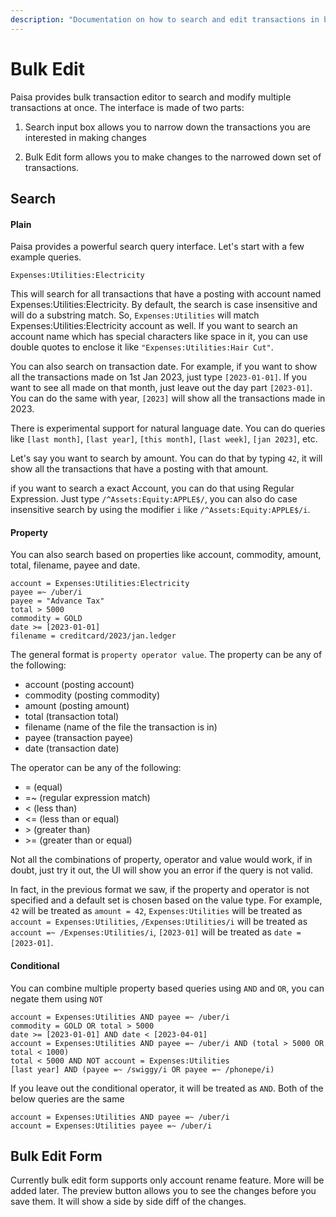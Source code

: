 ```yaml
---
description: "Documentation on how to search and edit transactions in bulk in Paisa, an open source personal finance manager"
---
```


# Bulk Edit

Paisa provides bulk transaction editor to search and modify multiple
transactions at once. The interface is made of two parts:

1) Search input box allows you to narrow down the transactions you are
interested in making changes

2) Bulk Edit form allows you to make changes to the narrowed down set
of transactions.

## Search

#### Plain

Paisa provides a powerful search query interface. Let's start with a
few example queries.

```
Expenses:Utilities:Electricity
```

This will search for all transactions that have a posting with account
named Expenses:Utilities:Electricity. By default, the search is case
insensitive and will do a substring match. So, `Expenses:Utilities`
will match Expenses:Utilities:Electricity account as well. If you want
to search an account name which has special characters like space in
it, you can use double quotes to enclose it like
`"Expenses:Utilities:Hair Cut"`.

You can also search on transaction date. For example, if you want to
show all the transactions made on 1st Jan 2023, just type
`[2023-01-01]`. If you want to see all made on that month, just leave
out the day part `[2023-01]`. You can do the same with year, `[2023]`
will show all the transactions made in 2023.

There is experimental support for natural language date. You can do
queries like `[last month]`, `[last year]`, `[this month]`, `[last
week]`, `[jan 2023]`, etc.

Let's say you want to search by amount. You can do that by typing
`42`, it will show all the transactions that have a posting with that
amount.

if you want to search a exact Account, you can do that using Regular
Expression. Just type `/^Assets:Equity:APPLE$/`, you can also do case
insensitive search by using the modifier `i` like
`/^Assets:Equity:APPLE$/i`.

#### Property

You can also search based on properties like account, commodity,
amount, total, filename, payee and date.

```
account = Expenses:Utilities:Electricity
payee =~ /uber/i
payee = "Advance Tax"
total > 5000
commodity = GOLD
date >= [2023-01-01]
filename = creditcard/2023/jan.ledger
```

The general format is `property operator value`. The property can be
any of the following:

- account (posting account)
- commodity (posting commodity)
- amount (posting amount)
- total (transaction total)
- filename (name of the file the transaction is in)
- payee (transaction payee)
- date (transaction date)

The operator can be any of the following:

- = (equal)
- =~ (regular expression match)
- < (less than)
- <= (less than or equal)
- \> (greater than)
- \>= (greater than or equal)

Not all the combinations of property, operator and value would work,
if in doubt, just try it out, the UI will show you an error if the
query is not valid.

In fact, in the previous format we saw, if the property and operator is
not specified and a default set is chosen based on the value type. For
example, `42` will be treated as `amount = 42`, `Expenses:Utilities`
will be treated as `account = Expenses:Utilities`,
`/Expenses:Utilities/i` will be treated as `account =~
/Expenses:Utilities/i`, `[2023-01]` will be treated as `date =
[2023-01]`.

#### Conditional

You can combine multiple property based queries using `AND` and `OR`,
you can negate them using `NOT`

```
account = Expenses:Utilities AND payee =~ /uber/i
commodity = GOLD OR total > 5000
date >= [2023-01-01] AND date < [2023-04-01]
account = Expenses:Utilities AND payee =~ /uber/i AND (total > 5000 OR total < 1000)
total < 5000 AND NOT account = Expenses:Utilities
[last year] AND (payee =~ /swiggy/i OR payee =~ /phonepe/i)
```

If you leave out the conditional operator, it will be treated as
`AND`. Both of the below queries are the same

```
account = Expenses:Utilities AND payee =~ /uber/i
account = Expenses:Utilities payee =~ /uber/i
```


## Bulk Edit Form

Currently bulk edit form supports only account rename feature. More
will be added later. The preview button allows you to see the changes
before you save them. It will show a side by side diff of the changes.
